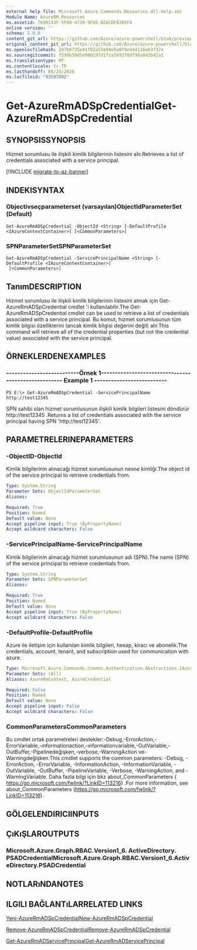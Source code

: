 ```yaml
---
external help file: Microsoft.Azure.Commands.Resources.dll-Help.xml
Module Name: AzureRM.Resources
ms.assetid: 7690143F-5F09-4739-9F66-B2ACDF8305F4
online version: ''
schema: 2.0.0
content_git_url: https://github.com/Azure/azure-powershell/blob/preview/src/ResourceManager/Resources/Commands.Resources/help/Get-AzureRmADSpCredential.md
original_content_git_url: https://github.com/Azure/azure-powershell/blob/preview/src/ResourceManager/Resources/Commands.Resources/help/Get-AzureRmADSpCredential.md
ms.openlocfilehash: 247b0735e41f02a55b94e5a8f8ed44136eb3f37e
ms.sourcegitcommit: f599b50d5e980197d1fca769378df90a842b42a1
ms.translationtype: MT
ms.contentlocale: tr-TR
ms.lasthandoff: 08/20/2020
ms.locfileid: "93587802"
---
```

# <span data-ttu-id="a1138-101">Get-AzureRmADSpCredential</span><span class="sxs-lookup"><span data-stu-id="a1138-101">Get-AzureRmADSpCredential</span></span>

## <span data-ttu-id="a1138-102">SYNOPSIS</span><span class="sxs-lookup"><span data-stu-id="a1138-102">SYNOPSIS</span></span>
<span data-ttu-id="a1138-103">Hizmet sorumlusu ile ilişkili kimlik bilgilerinin listesini alır.</span><span class="sxs-lookup"><span data-stu-id="a1138-103">Retrieves a list of credentials associated with a service principal.</span></span>

[!INCLUDE [migrate-to-az-banner](../../includes/migrate-to-az-banner.md)]

## <span data-ttu-id="a1138-104">INDEKI</span><span class="sxs-lookup"><span data-stu-id="a1138-104">SYNTAX</span></span>

### <span data-ttu-id="a1138-105">Objectivseçparameterset (varsayılan)</span><span class="sxs-lookup"><span data-stu-id="a1138-105">ObjectIdParameterSet (Default)</span></span>
```
Get-AzureRmADSpCredential -ObjectId <String> [-DefaultProfile <IAzureContextContainer>] [<CommonParameters>]
```

### <span data-ttu-id="a1138-106">SPNParameterSet</span><span class="sxs-lookup"><span data-stu-id="a1138-106">SPNParameterSet</span></span>
```
Get-AzureRmADSpCredential -ServicePrincipalName <String> [-DefaultProfile <IAzureContextContainer>]
 [<CommonParameters>]
```

## <span data-ttu-id="a1138-107">Tanım</span><span class="sxs-lookup"><span data-stu-id="a1138-107">DESCRIPTION</span></span>
<span data-ttu-id="a1138-108">Hizmet sorumlusu ile ilişkili kimlik bilgilerinin listesini almak için Get-AzureRmADSpCredential cmdlet 'i kullanılabilir.</span><span class="sxs-lookup"><span data-stu-id="a1138-108">The Get-AzureRmADSpCredential cmdlet can be used to retrieve a list of credentials associated with a service principal.</span></span>
<span data-ttu-id="a1138-109">Bu komut, hizmet sorumlusunun tüm kimlik bilgisi özelliklerini (ancak kimlik bilgisi değerini değil) alır.</span><span class="sxs-lookup"><span data-stu-id="a1138-109">This command will retrieve all of the credential properties (but not the credential value) associated with the service principal.</span></span>

## <span data-ttu-id="a1138-110">ÖRNEKLERDEN</span><span class="sxs-lookup"><span data-stu-id="a1138-110">EXAMPLES</span></span>

### <span data-ttu-id="a1138-111">--------------------------Örnek 1--------------------------</span><span class="sxs-lookup"><span data-stu-id="a1138-111">--------------------------  Example 1  --------------------------</span></span>
```
PS E:\> Get-AzureRmADSpCredential -ServicePrincipalName http://test12345
```

<span data-ttu-id="a1138-112">SPN sahibi olan hizmet sorumlusunun ilişkili kimlik bilgileri listesini döndürür http://test12345 .</span><span class="sxs-lookup"><span data-stu-id="a1138-112">Returns a list of credentials associated with the service principal having SPN 'http://test12345'.</span></span>

## <span data-ttu-id="a1138-113">PARAMETRELERINE</span><span class="sxs-lookup"><span data-stu-id="a1138-113">PARAMETERS</span></span>

### <span data-ttu-id="a1138-114">-ObjectID</span><span class="sxs-lookup"><span data-stu-id="a1138-114">-ObjectId</span></span>
<span data-ttu-id="a1138-115">Kimlik bilgilerinin alınacağı hizmet sorumlusunun nesne kimliği.</span><span class="sxs-lookup"><span data-stu-id="a1138-115">The object id of the service principal to retrieve credentials from.</span></span>

```yaml
Type: System.String
Parameter Sets: ObjectIdParameterSet
Aliases: 

Required: True
Position: Named
Default value: None
Accept pipeline input: True (ByPropertyName)
Accept wildcard characters: False
```

### <span data-ttu-id="a1138-116">-ServicePrincipalName</span><span class="sxs-lookup"><span data-stu-id="a1138-116">-ServicePrincipalName</span></span>
<span data-ttu-id="a1138-117">Kimlik bilgilerinin alınacağı hizmet sorumlusunun adı (SPN).</span><span class="sxs-lookup"><span data-stu-id="a1138-117">The name (SPN) of the service principal to retrieve credentials from.</span></span>

```yaml
Type: System.String
Parameter Sets: SPNParameterSet
Aliases: 

Required: True
Position: Named
Default value: None
Accept pipeline input: True (ByPropertyName)
Accept wildcard characters: False
```

### <span data-ttu-id="a1138-118">-DefaultProfile</span><span class="sxs-lookup"><span data-stu-id="a1138-118">-DefaultProfile</span></span>
<span data-ttu-id="a1138-119">Azure ile iletişim için kullanılan kimlik bilgileri, hesap, kiracı ve abonelik.</span><span class="sxs-lookup"><span data-stu-id="a1138-119">The credentials, account, tenant, and subscription used for communication with azure.</span></span>

```yaml
Type: Microsoft.Azure.Commands.Common.Authentication.Abstractions.IAzureContextContainer
Parameter Sets: (All)
Aliases: AzureRmContext, AzureCredential

Required: False
Position: Named
Default value: None
Accept pipeline input: False
Accept wildcard characters: False
```

### <span data-ttu-id="a1138-120">CommonParameters</span><span class="sxs-lookup"><span data-stu-id="a1138-120">CommonParameters</span></span>
<span data-ttu-id="a1138-121">Bu cmdlet ortak parametreleri destekler:-Debug,-ErrorAction,-ErrorVariable,-ınformationaction,-ınformationvariable,-OutVariable,-OutBuffer,-Pipelinedeğişken,-verbose,-WarningAction ve-Warningdeğişken.</span><span class="sxs-lookup"><span data-stu-id="a1138-121">This cmdlet supports the common parameters: -Debug, -ErrorAction, -ErrorVariable, -InformationAction, -InformationVariable, -OutVariable, -OutBuffer, -PipelineVariable, -Verbose, -WarningAction, and -WarningVariable.</span></span> <span data-ttu-id="a1138-122">Daha fazla bilgi için bkz about_CommonParameters ( https://go.microsoft.com/fwlink/?LinkID=113216) .</span><span class="sxs-lookup"><span data-stu-id="a1138-122">For more information, see about_CommonParameters (https://go.microsoft.com/fwlink/?LinkID=113216).</span></span>

## <span data-ttu-id="a1138-123">GÖLGELENDIRICI</span><span class="sxs-lookup"><span data-stu-id="a1138-123">INPUTS</span></span>

## <span data-ttu-id="a1138-124">ÇıKıŞLAR</span><span class="sxs-lookup"><span data-stu-id="a1138-124">OUTPUTS</span></span>

### <span data-ttu-id="a1138-125">Microsoft.Azure.Graph.RBAC.Version1_6. ActiveDirectory. PSADCredential</span><span class="sxs-lookup"><span data-stu-id="a1138-125">Microsoft.Azure.Graph.RBAC.Version1_6.ActiveDirectory.PSADCredential</span></span>

## <span data-ttu-id="a1138-126">NOTLARıNDA</span><span class="sxs-lookup"><span data-stu-id="a1138-126">NOTES</span></span>

## <span data-ttu-id="a1138-127">ILGILI BAĞLANTıLAR</span><span class="sxs-lookup"><span data-stu-id="a1138-127">RELATED LINKS</span></span>

[<span data-ttu-id="a1138-128">Yeni-AzureRmADSpCredential</span><span class="sxs-lookup"><span data-stu-id="a1138-128">New-AzureRmADSpCredential</span></span>](./New-AzureRmADSpCredential.md)

[<span data-ttu-id="a1138-129">Remove-AzureRmADSpCredential</span><span class="sxs-lookup"><span data-stu-id="a1138-129">Remove-AzureRmADSpCredential</span></span>](./Remove-AzureRmADSpCredential.md)

[<span data-ttu-id="a1138-130">Get-AzureRmADServicePrincipal</span><span class="sxs-lookup"><span data-stu-id="a1138-130">Get-AzureRmADServicePrincipal</span></span>](./Get-AzureRmADServicePrincipal.md)

